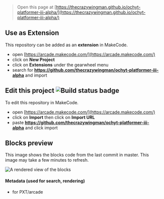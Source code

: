  


> Open this page at [https://thecrazywingman.github.io/ochyt-platformer-iii-alpha/](https://thecrazywingman.github.io/ochyt-platformer-iii-alpha/)

## Use as Extension

This repository can be added as an **extension** in MakeCode.

* open [https://arcade.makecode.com/](https://arcade.makecode.com/)
* click on **New Project**
* click on **Extensions** under the gearwheel menu
* search for **https://github.com/thecrazywingman/ochyt-platformer-iii-alpha** and import

## Edit this project ![Build status badge](https://github.com/thecrazywingman/ochyt-platformer-iii-alpha/workflows/MakeCode/badge.svg)

To edit this repository in MakeCode.

* open [https://arcade.makecode.com/](https://arcade.makecode.com/)
* click on **Import** then click on **Import URL**
* paste **https://github.com/thecrazywingman/ochyt-platformer-iii-alpha** and click import

## Blocks preview

This image shows the blocks code from the last commit in master.
This image may take a few minutes to refresh.

![A rendered view of the blocks](https://github.com/thecrazywingman/ochyt-platformer-iii-alpha/raw/master/.github/makecode/blocks.png)

#### Metadata (used for search, rendering)

* for PXT/arcade
<script src="https://makecode.com/gh-pages-embed.js"></script><script>makeCodeRender("{{ site.makecode.home_url }}", "{{ site.github.owner_name }}/{{ site.github.repository_name }}");</script>
